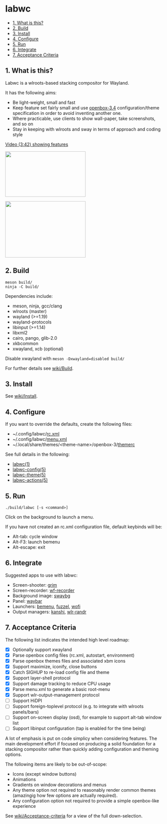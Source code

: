 # labwc

- [1. What is this?](#1-what-is-this)
- [2. Build](#2-build)
- [3. Install](#3-install)
- [4. Configure](#4-configure)
- [5. Run](#5-run)
- [6. Integrate](#6-integrate)
- [7. Acceptance Criteria](#7-acceptance-criteria)

## 1. What is this?

Labwc is a wlroots-based stacking compositor for Wayland.

It has the following aims:

- Be light-weight, small and fast
- Keep feature set fairly small and use [openbox-3.4](https://github.com/danakj/openbox)
  configuration/theme specification in order to avoid inventing another one.
- Where practicable, use clients to show wall-paper, take screenshots, and so on
- Stay in keeping with wlroots and sway in terms of approach and coding style

[Video (3:42) showing features](https://youtu.be/rE1bQjSVJzg)

<a href="https://raw.githubusercontent.com/wiki/johanmalm/labwc/images/scrot2.png"><img src="https://raw.githubusercontent.com/wiki/johanmalm/labwc/images/scrot2x.png" width="256px" height="144px"></a>

<a href="https://raw.githubusercontent.com/wiki/johanmalm/labwc/images/scrot3.png"><img src="https://raw.githubusercontent.com/wiki/johanmalm/labwc/images/scrot3x.png" width="256px" height="179px"></a>

## 2. Build

    meson build/
    ninja -C build/

Dependencies include:

- meson, ninja, gcc/clang
- wlroots (master)
- wayland (>=1.19)
- wayland-protocols
- libinput (>=1.14)
- libxml2
- cairo, pango, glib-2.0
- xkbcommon
- xwayland, xcb (optional)

Disable xwayland with `meson -Dxwayland=disabled build/`

For further details see [wiki/Build](https://github.com/johanmalm/labwc/wiki/Build).

## 3. Install

See [wiki/Install](https://github.com/johanmalm/labwc/wiki/Install).

## 4. Configure

If you want to override the defaults, create the following files:

- ~/.config/labwc/[rc.xml](docs/rc.xml)
- ~/.config/labwc/[menu.xml](docs/menu.xml)
- ~/.local/share/themes/\<theme-name\>/openbox-3/[themerc](docs/themerc)

See full details in the following:

- [labwc(1)](docs/labwc.1.scd)
- [labwc-config(5)](docs/labwc-config.5.scd)
- [labwc-theme(5)](docs/labwc-theme.5.scd)
- [labwc-actions(5)](docs/labwc-actions.5.scd)

## 5. Run

    ./build/labwc [-s <command>]

Click on the background to launch a menu.

If you have not created an rc.xml configuration file, default keybinds will be:

- Alt-tab: cycle window
- Alt-F3: launch bemenu
- Alt-escape: exit

## 6. Integrate

Suggested apps to use with labwc:

- Screen-shooter: [grim](https://github.com/emersion/grim)
- Screen-recorder: [wf-recorder](https://github.com/ammen99/wf-recorder)
- Background image: [swaybg](https://github.com/swaywm/swaybg)
- Panel: [waybar](https://github.com/Alexays/Waybar)
- Launchers: [bemenu](https://github.com/Cloudef/bemenu), [fuzzel](https://codeberg.org/dnkl/fuzzel), [wofi](https://hg.sr.ht/~scoopta/wofi)
- Output managers: [kanshi](https://github.com/emersion/kanshi.git), [wlr-randr](https://github.com/emersion/wlr-randr.git)

## 7. Acceptance Criteria

The following list indicates the intended high level roadmap:

- [x] Optionally support xwayland
- [x] Parse openbox config files (rc.xml, autostart, environment)
- [x] Parse openbox themes files and associated xbm icons
- [x] Support maximize, iconify, close buttons
- [x] Catch SIGHUP to re-load config file and theme
- [x] Support layer-shell protocol
- [x] Support damage tracking to reduce CPU usage
- [x] Parse menu.xml to generate a basic root-menu
- [x] Support wlr-output-management protocol
- [ ] Support HiDPI
- [ ] Support foreign-toplevel protocol (e.g. to integrate with wlroots panels/bars)
- [ ] Support on-screen display (osd), for example to support alt-tab window list
- [ ] Support libinput configuration (tap is enabled for the time being)

A lot of emphasis is put on code simplicy when considering features. The main development
effort if focused on producing a solid foundation for a stacking compositor
rather than quickly adding configuration and theming options.

The following items are likely to be out-of-scope:

- Icons (except window buttons)
- Animations
- Gradients on window decorations and menus
- Any theme option not required to reasonably render common themes (amazingig
  how few options are actually required).
- Any configuration option not required to provide a simple openbox-like experience

See [wiki/Acceptance-criteria](https://github.com/johanmalm/labwc/wiki/Acceptance-criteria)
for a view of the full down-selection.

